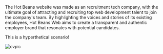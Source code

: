  The Hot Beans website was made as an recruitment tech company, with the ultimate goal of attracting and recruiting top web development talent to join the company's team. By highlighting the voices and stories of its existing employees, Hot Beans Web aims to create a transparent and authentic employer brand that resonates with potential candidates. 

 This is a hyperthetical scenario!



![cvpic](https://github.com/Osalino/Hot-Beans-Website/assets/70327381/d68dd927-772d-4c44-b12d-d49e19f784ae)
